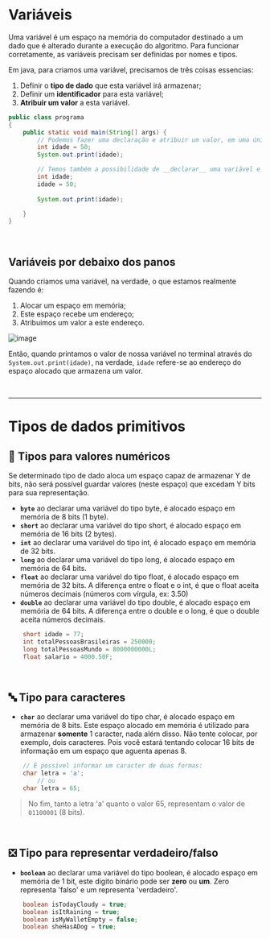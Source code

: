 # Variáveis
Uma variável é um espaço na memória do computador destinado a um dado que é alterado durante a execução do algoritmo. Para funcionar corretamente, as variáveis precisam ser definidas por nomes e tipos.

Em java, para criamos uma variável, precisamos de três coisas essencias:
1. Definir o __tipo de dado__ que esta variável irá armazenar;
2. Definir um __identificador__ para esta variável; 
3. __Atribuir um valor__ a esta variável. 
```java
public class programa
{
    public static void main(String[] args) {
        // Podemos fazer uma declaração e atribuir um valor, em uma única linha. 
        int idade = 50; 
        System.out.print(idade);

        // Temos também a possibilidade de __declarar__ uma variável e atruibur um valor a ela futuramente.
        int idade; 
        idade = 50;
        
        System.out.print(idade);

    }
}
```

<br>

## Variáveis por debaixo dos panos 
Quando criamos uma variável, na verdade, o que estamos realmente fazendo é:
1. Alocar um espaço em memória;
2. Este espaço recebe um endereço;
3. Atribuimos um valor a este endereço.

![image](https://github.com/FireguiQueen/Java/assets/98475125/fda89935-d180-4a56-a0ff-f7be5b1015df)

Então, quando printamos o valor de nossa variável no terminal através do `System.out.print(idade)`, na verdade, `idade` refere-se
ao endereço do espaço alocado que armazena um valor.

<br>

_______________________

# Tipos de dados primitivos

## 🔢 Tipos para valores numéricos
Se determinado tipo de dado aloca um espaço capaz de armazenar Y de bits, não será possível guardar valores (neste espaço) que excedam Y bits para sua representação.

- __`byte`__ ao declarar uma variável do tipo byte, é alocado espaço em memória de 8 bits (1 byte).
- __`short`__ ao declarar uma variável do tipo short, é alocado espaço em memória de 16 bits (2 bytes). 
- __`int`__ ao declarar uma variável do tipo int, é alocado espaço em memória de 32 bits.
- __`long`__ ao declarar uma variável do tipo long, é alocado espaço em memória de 64 bits. 
- __`float`__ ao declarar uma variável do tipo float, é alocado espaço em memória de 32 bits. A diferença entre o float e o int, é que o float aceita números decimais (números com vírgula, ex: 3.50)
- __`double`__ ao declarar uma variável do tipo double, é alocado espaço em memória de 64 bits. A diferença entre o double e o long, é que o double aceita números decimais.

```java
    short idade = 77;
    int totalPessoasBrasileiras = 250000;
    long totalPessoasMundo = 8000000000L;
    float salario = 4000.50F;
```

<br>

## 🔤 Tipo para caracteres 
- __`char`__ ao declarar uma variável do tipo char, é alocado espaço em memória de 8 bits. Este espaço alocado em memória é utilizado para armazenar __somente__ 1 caracter, nada além disso. Não tente colocar, por exemplo, dois caracteres. Pois você estará tentando colocar 16 bits de informação em um espaço que aguenta apenas 8.  
```java
    // É possível informar um caracter de duas formas:
    char letra = 'a';
        // ou
    char letra = 65; 
```
> No fim, tanto a letra 'a' quanto o valor 65, representam o valor de `01100001` (8 bits).

<br>

 ## ❎ Tipo para representar verdadeiro/falso 
- __`boolean`__ ao declarar uma variável do tipo boolean, é alocado espaço em memória de 1 bit, este digito binário pode ser __zero__ ou __um__. Zero representa 'falso' e um representa 'verdadeiro'.
```java
    boolean isTodayCloudy = true;
    boolean isItRaining = true;
    boolean isMyWalletEmpty = false; 
    boolean sheHasADog = true; 
```
